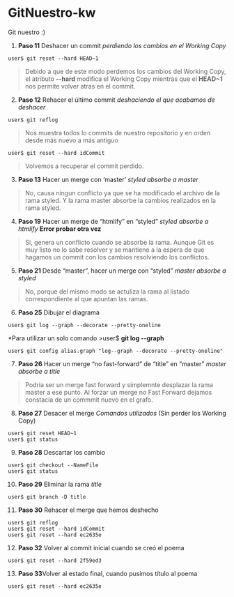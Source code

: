 # GitNuestro-kw
Git nuestro :)

1. **Paso 11** Deshacer un commit *perdiendo los cambios en el Working Copy* 
  ```
  user$ git reset --hard HEAD~1 
  ```
>Debido a que de este modo perdemos los cambios del Working Copy, el atributo **--hard** modifica el Working Copy mientras que el **HEAD~1** nos permite volver atras en el commit.

2. **Paso 12** Rehacer el último commit *deshaciendo el que acabamos de deshacer*
  ```
  user$ git reflog 
  ````
  >Nos muestra todos lo commits de nuestro repositorio y en orden desde más nuevo a más antiguo
  ```
  user$ git reset --hard idCommit 
  ```
  >Volvemos a recuperar el commit perdido.

3. **Paso 13** Hacer un merge con ‘master’ *styled absorbe a master*
>No, causa ningun conflicto ya que se ha modificado el archivo de la rama styled. Y la rama master absorbe la cambios realizados en la rama styled.

4. **Paso 19** Hacer un merge de “htmlify” en “styled” *styled absorbe a htmlify*
  **Error probar otra vez**
>Si, genera un conflicto cuando se absorbe la rama. Aunque Git es muy listo no lo sabe resolver y se mantiene a la espera de que hagamos un commit con los cambios resolviendo los conflictos.

5. **Paso 21** Desde “master”, hacer un merge con “styled” *master absorbe a styled*
>No, porque del mismo modo se actuliza la rama al listado correspondiente al que apuntan las ramas.

6. **Paso 25** Dibujar el diagrama

  ```
  user$ git log --graph --decorate --pretty-oneline
  ```
*Para utilizar un solo comando >user$ **git log --graph**
  ```
  user$ git config alias.graph "log--graph --decorate --pretty-oneline"
  ```
  
7. **Paso 26** Hacer un merge “no fast-forward” de “title” en “master” *master absorbe a title*
> Podria ser un merge fast forward y simplemnte desplazar la rama master a ese punto. Al forzar un merge no Fast Forward dejamos constacia de un commmit nuevo en el grafo.

8. **Paso 27** Desacer el merge *Comandos utilizados* (Sin perder los Working Copy)
  ```
  user$ git reset HEAD~1
  user$ git status 
  ```
  
9.  **Paso 28** Descartar los cambio
  ```
  user$ git checkout --NameFile 
  user$ git status
  ```
  
10. **Paso 29** Eliminar la rama *title*
  ```
  user$ git branch -D title 
  ```
  
11. **Paso 30** Rehacer el merge que hemos deshecho
  ```
  user$ git reflog
  user$ git reset --hard idCommit 
  user$ git reset --hard ec2635e
  ```
  
12. **Paso 32** Volver al commit inicial cuando se creó el poema
  ```
  user$ git reset --hard 2f59ed3
  ```
  
13. **Paso 33**Volver al estado final, cuando pusimos título al poema
  ```
  user$ git reset --hard ec2635e
  ```
